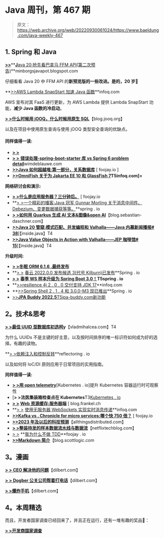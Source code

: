 # Java 周刊，第 467 期

> 原文：<https://web.archive.org/web/20220930061024/https://www.baeldung.com/java-weekly-467>

## 1. **Spring 和 Java**

[**>>**](https://web.archive.org/web/20221210143614/https://minborgsjavapot.blogspot.com/2022/12/java-20-sneak-peek-on-panama-ffm-api.html)**[**J**ava 20:抢先看巴拿马 FFM API(第二次预告)](https://web.archive.org/web/20221210143614/https://minborgsjavapot.blogspot.com/2022/12/java-20-sneak-peek-on-panama-ffm-api.html)**minborgsjavapot.blogspot.com

仔细看看 Java 20 中 FFM API 的**新预览版的一些改进。是的，20 岁🙂**

**[>>](https://web.archive.org/web/20221210143614/https://www.infoq.com/news/2022/12/aws-lambda-snapstart-accelerate/?utm_campaign=infoq_content&utm_source=infoq&utm_medium=feed&utm_term=Java)[AWS Lambda SnapStart 加速 Java 函数](https://web.archive.org/web/20221210143614/https://www.infoq.com/news/2022/12/aws-lambda-snapstart-accelerate/?utm_campaign=infoq_content&utm_source=infoq&utm_medium=feed&utm_term=Java)**infoq.com

AWS 宣布对其 FaaS 进行更新，为 AWS Lambda 提供 Lambda SnapStart 功能，**减少 Java 函数的冷启动**。

[**> >什么时候用 jOOQ，什么时候用原生 SQL**](https://web.archive.org/web/20221210143614/https://blog.jooq.org/when-to-use-jooq-and-when-to-use-native-sql/)【blog.jooq.org】

以及在项目中使用原生查询与使用 jOOQ 类型安全查询的优缺点。

#### **同样值得一读:**

*   [**> >**](https://web.archive.org/web/20221210143614/https://gradle.com/blog/dogfooding-test-distribution-for-maximum-effect-at-gradle/)
*   [**> >** **错误处理-spring-boot-starter 库 vs Spring 6 problem detail**](https://web.archive.org/web/20221210143614/https://www.wimdeblauwe.com/blog/2022/12/01/the-error-handling-spring-boot-starter-library-vs-spring-6-problemdetail/)wimdeblauwe.com
*   [**>>**](https://web.archive.org/web/20221210143614/https://foojay.io/today/how-java-litters-beyond-the-heap-relational-databases/)**[Java 如何超越堆:第一部分，关系数据库](https://web.archive.org/web/20221210143614/https://foojay.io/today/how-java-litters-beyond-the-heap-relational-databases/)** [ foojay.io ]
*   **[>>](https://web.archive.org/web/20221210143614/https://www.infoq.com/news/2022/12/omnifish-jakartaee-glassfish/?utm_campaign=infoq_content&utm_source=infoq&utm_medium=feed&utm_term=Java)[OmniFish 关于为 Jakarta EE 10 和 GlassFish 7](https://web.archive.org/web/20221210143614/https://www.infoq.com/news/2022/12/omnifish-jakartaee-glassfish/?utm_campaign=infoq_content&utm_source=infoq&utm_medium=feed&utm_term=Java)T5infoq.com]=**

**网络研讨会和演示:**

*   **[> >什么是应用服务器？三分钟后。](https://web.archive.org/web/20221210143614/https://foojay.io/today/what-is-an-application-server-in-3-minutes/)** [ foojay.io
*   **[> >一个精彩的播客:Java 冠军 Gunnar Morling 关于消息中间件、Debezium、变更数据捕获等等。](https://web.archive.org/web/20221210143614/https://spring.io/blog/2022/12/01/a-bootiful-podcast-java-champion-gunnar-morling-about-messaging-middleware-debezium-change-data-capture-and-more)**spring . io
*   **[> >如何用 Quarkus 生成 AI 文本&图像&open AI](https://web.archive.org/web/20221210143614/https://blog.sebastian-daschner.com/entries/ai-generated-texts-images-quarkus)**【blog.sebastian-daschner.com】
*   [**>>Java 20 管窥:模式匹配、并发编程和 Valhalla——Java 内幕新闻播报# 38**](https://web.archive.org/web/20221210143614/https://inside.java/2022/12/01/newscast-38/)[【inside.java】T4
*   [**>>Java Value Objects in Action with Valhalla——JEP 咖啡馆# 15**](https://web.archive.org/web/20221210143614/https://inside.java/2022/12/06/jepcafe15/)[【inside.java】T4

**升级时间:**

*   [**> >冬眠 ORM 6.1.6 .最终发布**](https://web.archive.org/web/20221210143614/https://in.relation.to/2022/12/07/hibernate-orm-616-final/)
*   **[> >](https://web.archive.org/web/20221210143614/https://spring.io/blog/2022/12/02/spring-cloud-2022-0-0-release-candidate-3-codename-kilburn-has-been-released) [春云 2022.0.0 发布候选 3(代号 Kilburn)已发布](https://web.archive.org/web/20221210143614/https://spring.io/blog/2022/12/02/spring-cloud-2022-0-0-release-candidate-3-codename-kilburn-has-been-released)**Spring . io
*   **[> >](https://web.archive.org/web/20221210143614/https://spring.io/blog/2022/12/02/spring-ws-samples-upgraded-for-spring-boot-3-0) [春季 WS 样本升级为 Spring Boot 3.0！](https://web.archive.org/web/20221210143614/https://spring.io/blog/2022/12/02/spring-ws-samples-upgraded-for-spring-boot-3-0)T5spring . io**
*   **[>>](https://web.archive.org/web/20221210143614/https://www.infoq.com/news/2022/12/resilience4j-2-0-0/?utm_campaign=infoq_content&utm_source=infoq&utm_medium=feed&utm_term=Java)[resilience 4j 2 . 0 . 0 交付支持 JDK 17](https://web.archive.org/web/20221210143614/https://www.infoq.com/news/2022/12/resilience4j-2-0-0/?utm_campaign=infoq_content&utm_source=infoq&utm_medium=feed&utm_term=Java)**infoq.com
*   **[>>](https://web.archive.org/web/20221210143614/https://spring.io/blog/2022/12/05/spring-shell-2-1-4-and-3-0-0-m3-are-now-available)[Spring Shell 2 . 1 . 4 和 3.0.0-M3 现已推出](https://web.archive.org/web/20221210143614/https://spring.io/blog/2022/12/05/spring-shell-2-1-4-and-3-0-0-m3-are-now-available)**Spring . io
*   [>>](https://web.archive.org/web/20221210143614/https://www.jpa-buddy.com/blog/what-is-new-in-jpa-buddy-2022-5/)[**JPA Buddy 2022.5**T5jpa-buddy.com新功能](https://web.archive.org/web/20221210143614/https://www.jpa-buddy.com/blog/what-is-new-in-jpa-buddy-2022-5/)

## **2。技术&思考**

**[> >最佳 UUID 型数据库初选柯](https://web.archive.org/web/20221210143614/https://vladmihalcea.com/uuid-database-primary-key/)y**【vladmihalcea.com】T4

为什么 UUIDs 不是主键的好主意，以及按时间排序的唯一标识符如何成为好的选择。有趣的读物。

**[> >依赖注入和控制反转](https://web.archive.org/web/20221210143614/https://reflectoring.io/dependency-injection-and-inversion-of-control/)**reflectoring . io

以及如何将 IoC/DI 原则应用于日常项目的实用指南。

**同样值得一读:**

*   [**> >用 open telemetry**](https://web.archive.org/web/20221210143614/https://kubernetes.io/blog/2022/12/01/runtime-observability-opentelemetry/)[Kubernetes . io]提升 Kubernetes 容器运行时可观察性
*   [**> >法医集装箱检查点在 Kubernetes**T3[Kubernetes . io](https://web.archive.org/web/20221210143614/https://kubernetes.io/blog/2022/12/05/forensic-container-checkpointing-alpha/)
*   **[> >](https://web.archive.org/web/20221210143614/https://blog.frankel.ch/web-caching/server/) [Web 资源缓存:服务器端](https://web.archive.org/web/20221210143614/https://blog.frankel.ch/web-caching/server/)** [ blog.frankel.ch
*   **[> >](https://web.archive.org/web/20221210143614/https://www.infoq.com/articles/serverless-websockets-realtime-messaging/?utm_campaign=infoq_content&utm_source=infoq&utm_medium=feed&utm_term=Java) [使用无服务器 WebSockets 实现实时消息传递](https://web.archive.org/web/20221210143614/https://www.infoq.com/articles/serverless-websockets-realtime-messaging/?utm_campaign=infoq_content&utm_source=infoq&utm_medium=feed&utm_term=Java)**infoq.com
*   [**>>Kafka vs . Chronicle for micro services:哪个快 750 倍？**](https://web.archive.org/web/20221210143614/https://foojay.io/today/kafka-vs-chronicle-for-microservices-which-is-750-times-faster/) [ foojay.io
*   [**>>2023 年及以后的科技预测**](https://web.archive.org/web/20221210143614/https://www.allthingsdistributed.com/2022/12/tech-predictions-for-2023-and-beyond.html)【allthingsdistributed.com】
*   [**> >整装待发的样本数据流水线与数据流**](https://web.archive.org/web/20221210143614/https://netflixtechblog.com/ready-to-go-sample-data-pipelines-with-dataflow-17440a9e141d?source=rss-c3aeaf49d8a4------2)【netflixtechblog.com】
*   [> >](https://web.archive.org/web/20221210143614/https://foojay.io/today/why-i-dont-do-tdd/) **[我为什么不做 TDD](https://web.archive.org/web/20221210143614/https://foojay.io/today/why-i-dont-do-tdd/)**foojay . io
*   **[>>Markdown 简介](https://web.archive.org/web/20221210143614/https://blog.scottlogic.com/2022/12/01/an-introduction-to-markdown.html)**【blog.scottlogic.com

## **3。漫画**

[**> > CEO 解决他的问题**](https://web.archive.org/web/20221210143614/https://dilbert.com/strip/2022-12-08)【dilbert.com】

[**> > Dogber 公关公司帮着打电话**](https://web.archive.org/web/20221210143614/https://dilbert.com/strip/2022-12-07)【dilbert.com】

[**> >爆炸手机**](https://web.archive.org/web/20221210143614/https://dilbert.com/strip/2022-12-05)【dilbert.com】

## **4。本周精选**

而且，开发者国家调查已经回来了，并且正在运行，还有一堆有趣的奖品🙂：

**[> >开发商国家调查](/web/20221210143614/https://www.baeldung.com/devnation-survey-vm2ex)**